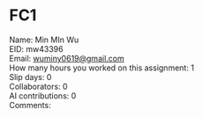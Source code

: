 # FC1

Name:  Min MIn Wu <br>
EID:  mw43396 <br>
Email:  wuminy0619@gmail.com <br>
How many hours you worked on this assignment:  1 <br>
Slip days:  0 <br>
Collaborators:  0 <br>
AI contributions:  0 <br>
Comments: <br>

